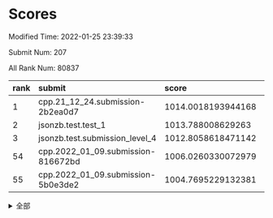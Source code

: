 # Scores

Modified Time: 2022-01-25 23:39:33

Submit Num: 207

All Rank Num: 80837

| rank |               submit               |       score        |       sigma        | pk_num |
| :--- | :--------------------------------- | :----------------- | :----------------- | :----- |
| 1    | cpp.21_12_24.submission-2b2ea0d7   | 1014.0018193944168 | 0.7859475683282411 | 1567   |
| 2    | jsonzb.test.test_1                 | 1013.788008629263  | 0.8219914337816693 | 1565   |
| 3    | jsonzb.test.submission_level_4     | 1012.8058618471142 | 0.8139346366502637 | 1565   |
| 54   | cpp.2022_01_09.submission-816672bd | 1006.0260330072979 | 0.7397957199658322 | 1566   |
| 55   | cpp.2022_01_09.submission-5b0e3de2 | 1004.7695229132381 | 0.7405202801592785 | 1563   |


<details>
<summary>全部</summary>

| rank |                 submit                 |       score        |       sigma        | pk_num |
| :--- | :------------------------------------- | :----------------- | :----------------- | :----- |
| 1    | cpp.21_12_24.submission-2b2ea0d7       | 1014.0018193944168 | 0.7859475683282411 | 1567   |
| 2    | jsonzb.test.test_1                     | 1013.788008629263  | 0.8219914337816693 | 1565   |
| 3    | jsonzb.test.submission_level_4         | 1012.8058618471142 | 0.8139346366502637 | 1565   |
| 4    | gobigger.level_3.submission_level_3_35 | 1011.5968601599036 | 0.7635947197894146 | 1560   |
| 5    | gobigger.level_3.submission_level_3_21 | 1011.5087660820556 | 0.7854301020916696 | 1563   |
| 6    | gobigger.level_3.submission_level_3_42 | 1011.4080350087892 | 0.7576578670890161 | 1558   |
| 7    | gobigger.level_3.submission_level_3_4  | 1011.3639514585496 | 0.7817245638988491 | 1566   |
| 8    | gobigger.level_3.submission_level_3_33 | 1011.315154304191  | 0.7630832243270105 | 1561   |
| 9    | gobigger.level_3.submission_level_3_18 | 1011.1405237232257 | 0.7820104024228599 | 1569   |
| 10   | gobigger.level_3.submission_level_3_16 | 1010.9395814141644 | 0.7870605718272563 | 1565   |
| 11   | gobigger.level_3.submission_level_3_19 | 1010.9363235288829 | 0.7735075328947175 | 1560   |
| 12   | gobigger.level_3.submission_level_3_14 | 1010.6713068014723 | 0.7452230356171229 | 1559   |
| 13   | gobigger.level_3.submission_level_3_38 | 1010.6228697439967 | 0.7617390586213051 | 1562   |
| 14   | gobigger.level_3.submission_level_3_40 | 1010.6075077474554 | 0.7747277869530513 | 1561   |
| 15   | gobigger.level_3.submission_level_3_3  | 1010.5980379501075 | 0.7639955670067315 | 1557   |
| 16   | gobigger.level_3.submission_level_3_9  | 1010.579530969299  | 0.7815099694662605 | 1562   |
| 17   | gobigger.level_3.submission_level_3_26 | 1010.5503191437444 | 0.7454575645477709 | 1561   |
| 18   | gobigger.level_3.submission_level_3_47 | 1010.5042867635284 | 0.7438551225166751 | 1560   |
| 19   | gobigger.level_3.submission_level_3_30 | 1010.4468945929841 | 0.7939428907327037 | 1558   |
| 20   | gobigger.level_3.submission_level_3_43 | 1010.4317839340902 | 0.7678503323645429 | 1563   |
| 21   | gobigger.level_3.submission_level_3_27 | 1010.4166350497579 | 0.7840631599140897 | 1565   |
| 22   | gobigger.level_3.submission_level_3_41 | 1010.353361275486  | 0.779549897426478  | 1563   |
| 23   | gobigger.level_3.submission_level_3_5  | 1010.2410643892276 | 0.7883722050883406 | 1564   |
| 24   | gobigger.level_3.submission_level_3_23 | 1010.2038917846494 | 0.7464519040543938 | 1563   |
| 25   | gobigger.level_3.submission_level_3_25 | 1010.1710183809638 | 0.7485794038636291 | 1565   |
| 26   | gobigger.level_3.submission_level_3_10 | 1010.1210075157051 | 0.7567709849680349 | 1561   |
| 27   | gobigger.level_3.submission_level_3_31 | 1010.0984876997757 | 0.7836111416993513 | 1561   |
| 28   | gobigger.level_3.submission_level_3_6  | 1010.0702090596193 | 0.763741009445991  | 1559   |
| 29   | gobigger.level_3.submission_level_3_39 | 1010.018635235489  | 0.7575457587456161 | 1564   |
| 30   | gobigger.level_3.submission_level_3_32 | 1009.9885481092048 | 0.7677317775681365 | 1559   |
| 31   | gobigger.level_3.submission_level_3_44 | 1009.9236969496532 | 0.74583984463571   | 1566   |
| 32   | gobigger.level_3.submission_level_3_24 | 1009.923072877033  | 0.7724434700105407 | 1561   |
| 33   | gobigger.level_3.submission_level_3_13 | 1009.9088949888303 | 0.7525939788523676 | 1564   |
| 34   | gobigger.level_3.submission_level_3_7  | 1009.8899382814878 | 0.7619193536699153 | 1558   |
| 35   | gobigger.level_3.submission_level_3_0  | 1009.8661501105936 | 0.7547138868345582 | 1565   |
| 36   | gobigger.level_3.submission_level_3_12 | 1009.8660171833441 | 0.7593489198942427 | 1562   |
| 37   | gobigger.level_3.submission_level_3_34 | 1009.813461175819  | 0.7846370863706285 | 1563   |
| 38   | gobigger.level_3.submission_level_3_29 | 1009.7904755118477 | 0.78346935494138   | 1562   |
| 39   | gobigger.level_3.submission_level_3_8  | 1009.7454092179609 | 0.7672197965900671 | 1562   |
| 40   | gobigger.level_3.submission_level_3_11 | 1009.734049801697  | 0.7464871560318382 | 1564   |
| 41   | gobigger.level_3.submission_level_3_36 | 1009.7236337176533 | 0.7580642821644745 | 1558   |
| 42   | gobigger.level_3.submission_level_3_1  | 1009.6425191484344 | 0.7640000855028015 | 1566   |
| 43   | gobigger.level_3.submission_level_3_45 | 1009.6399070695306 | 0.7484364555233093 | 1559   |
| 44   | gobigger.level_3.submission_level_3_2  | 1009.5604646349512 | 0.7587674425121813 | 1562   |
| 45   | gobigger.level_3.submission_level_3_49 | 1009.3020468973119 | 0.7358442852282141 | 1557   |
| 46   | gobigger.level_3.submission_level_3_48 | 1009.2051426420469 | 0.7532579623987578 | 1566   |
| 47   | gobigger.level_3.submission_level_3_37 | 1009.1918339360151 | 0.7469565983585014 | 1561   |
| 48   | gobigger.level_3.submission_level_3_20 | 1009.1556914311648 | 0.7454205152978025 | 1565   |
| 49   | gobigger.level_3.submission_level_3_46 | 1009.0752792944542 | 0.7270396205698154 | 1559   |
| 50   | gobigger.level_3.submission_level_3_15 | 1008.9612661766469 | 0.746938663547975  | 1560   |
| 51   | gobigger.level_3.submission_level_3_28 | 1008.8739519181597 | 0.7500881835968036 | 1563   |
| 52   | gobigger.level_3.submission_level_3_22 | 1008.4940780072822 | 0.7465308186993466 | 1562   |
| 53   | gobigger.level_3.submission_level_3_17 | 1008.1248664779171 | 0.7408238045512988 | 1564   |
| 54   | cpp.2022_01_09.submission-816672bd     | 1006.0260330072979 | 0.7397957199658322 | 1566   |
| 55   | cpp.2022_01_09.submission-5b0e3de2     | 1004.7695229132381 | 0.7405202801592785 | 1563   |
| 56   | gobigger.level_1.submission_level_1_36 | 1004.7225716010498 | 0.7202403313335086 | 1560   |
| 57   | gobigger.level_1.submission_level_1_30 | 1004.7144757328215 | 0.715947097626698  | 1567   |
| 58   | gobigger.level_1.submission_level_1_40 | 1004.4661627128901 | 0.7193143382019098 | 1559   |
| 59   | gobigger.level_1.submission_level_1_3  | 1004.4528106474538 | 0.7260459283531236 | 1561   |
| 60   | gobigger.level_1.submission_level_1_11 | 1004.2819174008325 | 0.7356205733555954 | 1570   |
| 61   | gobigger.level_1.submission_level_1_41 | 1004.1868927908226 | 0.7196425649589359 | 1562   |
| 62   | gobigger.level_1.submission_level_1_46 | 1004.1810330149073 | 0.718540326201324  | 1565   |
| 63   | gobigger.level_1.submission_level_1_19 | 1004.1288523856248 | 0.7178624785269386 | 1569   |
| 64   | gobigger.level_1.submission_level_1_48 | 1004.1149241929379 | 0.7202565583516174 | 1559   |
| 65   | gobigger.level_1.submission_level_1_16 | 1004.0905368950883 | 0.7216178664892857 | 1563   |
| 66   | gobigger.level_1.submission_level_1_22 | 1003.9559013348245 | 0.7225494136980107 | 1556   |
| 67   | gobigger.level_1.submission_level_1_25 | 1003.8462901082919 | 0.708092617629519  | 1557   |
| 68   | gobigger.level_1.submission_level_1_7  | 1003.7596756349882 | 0.7188774774329146 | 1562   |
| 69   | gobigger.level_1.submission_level_1_42 | 1003.7331985388163 | 0.7181074172457464 | 1560   |
| 70   | gobigger.level_1.submission_level_1_49 | 1003.732928628207  | 0.736243235531823  | 1562   |
| 71   | gobigger.level_1.submission_level_1_6  | 1003.7005273651614 | 0.7134935101106891 | 1561   |
| 72   | gobigger.level_1.submission_level_1_31 | 1003.6868539883507 | 0.7202730590183982 | 1563   |
| 73   | gobigger.level_1.submission_level_1_9  | 1003.6071886039139 | 0.7317050065811038 | 1561   |
| 74   | gobigger.level_1.submission_level_1_34 | 1003.575325565426  | 0.7213571488025569 | 1563   |
| 75   | gobigger.level_1.submission_level_1_18 | 1003.555573077245  | 0.7267226646481877 | 1561   |
| 76   | gobigger.level_1.submission_level_1_37 | 1003.5423246971325 | 0.720617103169707  | 1564   |
| 77   | gobigger.level_1.submission_level_1_1  | 1003.4366371113133 | 0.7140068887239889 | 1560   |
| 78   | gobigger.level_1.submission_level_1_33 | 1003.3821779876844 | 0.7324393292428213 | 1562   |
| 79   | gobigger.level_1.submission_level_1_32 | 1003.3705070301492 | 0.7179469144181617 | 1559   |
| 80   | gobigger.level_1.submission_level_1_0  | 1003.3302274992396 | 0.7204526325603116 | 1563   |
| 81   | gobigger.level_1.submission_level_1_24 | 1003.2982940177291 | 0.7161479530875967 | 1562   |
| 82   | gobigger.level_1.submission_level_1_27 | 1003.1551986793511 | 0.72609046683284   | 1566   |
| 83   | gobigger.level_1.submission_level_1_17 | 1003.1530427825568 | 0.7217182846815483 | 1568   |
| 84   | gobigger.level_1.submission_level_1_29 | 1003.1362399506521 | 0.7227004303605641 | 1565   |
| 85   | gobigger.level_1.submission_level_1_10 | 1003.1031258366766 | 0.7213039551974038 | 1561   |
| 86   | gobigger.level_1.submission_level_1_4  | 1003.0740621590717 | 0.7170475163679687 | 1561   |
| 87   | gobigger.level_1.submission_level_1_43 | 1003.0470862746569 | 0.7135394013005777 | 1562   |
| 88   | gobigger.level_1.submission_level_1_21 | 1003.0334840973194 | 0.7265472030238139 | 1563   |
| 89   | gobigger.level_1.submission_level_1_2  | 1003.0210486816522 | 0.7124919118043843 | 1555   |
| 90   | gobigger.level_1.submission_level_1_28 | 1002.9148634143264 | 0.7164104345918989 | 1559   |
| 91   | gobigger.level_1.submission_level_1_39 | 1002.9132414283807 | 0.7148168892548483 | 1564   |
| 92   | gobigger.level_1.submission_level_1_5  | 1002.8744609221928 | 0.7212704658437747 | 1565   |
| 93   | gobigger.level_1.submission_level_1_12 | 1002.8613244041284 | 0.7092712468858402 | 1559   |
| 94   | gobigger.level_1.submission_level_1_47 | 1002.8333284131746 | 0.7137119539259783 | 1565   |
| 95   | gobigger.level_1.submission_level_1_13 | 1002.8264067583583 | 0.7094641252726658 | 1556   |
| 96   | gobigger.level_1.submission_level_1_15 | 1002.6438218165509 | 0.7164548126753468 | 1556   |
| 97   | gobigger.level_1.submission_level_1_44 | 1002.629536177039  | 0.7143482233932422 | 1560   |
| 98   | gobigger.level_1.submission_level_1_23 | 1002.5779958817611 | 0.7256165241003458 | 1561   |
| 99   | gobigger.level_1.submission_level_1_35 | 1002.5179351173858 | 0.718546816964679  | 1564   |
| 100  | gobigger.level_1.submission_level_1_45 | 1002.3838035316759 | 0.7087890804894748 | 1562   |
| 101  | gobigger.level_1.submission_level_1_14 | 1002.292535220994  | 0.7131524341400892 | 1561   |
| 102  | gobigger.level_1.submission_level_1_26 | 1002.2822545098735 | 0.7043016264624242 | 1561   |
| 103  | gobigger.level_1.submission_level_1_8  | 1002.0017612591466 | 0.7125506855803558 | 1557   |
| 104  | gobigger.level_1.submission_level_1_38 | 1001.0827875931285 | 0.708886530328456  | 1562   |
| 105  | gobigger.level_1.submission_level_1_20 | 1000.9411963744391 | 0.7104759254920446 | 1558   |
| 106  | gobigger.random.submission_random_26   | 997.4965998602411  | 0.6965730068639773 | 1566   |
| 107  | gobigger.random.submission_random_47   | 997.1878848793064  | 0.70817597005941   | 1556   |
| 108  | gobigger.random.submission_random_28   | 997.0810632948289  | 0.7217995827754817 | 1564   |
| 109  | gobigger.random.submission_random_33   | 996.9917600270048  | 0.7158981007382303 | 1559   |
| 110  | gobigger.random.submission_random_1    | 996.9839999912648  | 0.717495857798879  | 1563   |
| 111  | gobigger.random.submission_random_12   | 996.9763674603037  | 0.7178152860246394 | 1562   |
| 112  | gobigger.random.submission_random_14   | 996.961737514085   | 0.711927284897349  | 1562   |
| 113  | gobigger.random.submission_random_20   | 996.7436522739013  | 0.7239927898976443 | 1566   |
| 114  | gobigger.random.submission_random_42   | 996.5190897548647  | 0.7085588082031217 | 1562   |
| 115  | gobigger.random.submission_random_30   | 996.4388791608134  | 0.7123075537611404 | 1564   |
| 116  | gobigger.random.submission_random_2    | 996.4381152355794  | 0.6960772543691934 | 1564   |
| 117  | gobigger.random.submission_random_29   | 996.2601108947663  | 0.71309149646319   | 1559   |
| 118  | gobigger.random.submission_random_44   | 996.2145020470492  | 0.710551470124104  | 1562   |
| 119  | gobigger.random.submission_random_7    | 996.1866920357875  | 0.7095642560294045 | 1566   |
| 120  | gobigger.random.submission_random_36   | 996.1015376530803  | 0.7015928960918411 | 1561   |
| 121  | gobigger.random.submission_random_19   | 996.0650780359018  | 0.7368347008737309 | 1566   |
| 122  | gobigger.random.submission_random_46   | 996.0153091787191  | 0.7202559294993313 | 1565   |
| 123  | gobigger.random.submission_random_43   | 995.9534854563233  | 0.7253690124415264 | 1562   |
| 124  | gobigger.random.submission_random_6    | 995.900001654441   | 0.7031807850719126 | 1561   |
| 125  | gobigger.random.submission_random_10   | 995.8696033074286  | 0.7201248582400722 | 1565   |
| 126  | gobigger.random.submission_random_49   | 995.8446027204903  | 0.7254517153927182 | 1562   |
| 127  | gobigger.random.submission_random_34   | 995.8252036255312  | 0.7166934835886583 | 1558   |
| 128  | gobigger.random.submission_random_18   | 995.8171738537706  | 0.7055384543235212 | 1561   |
| 129  | gobigger.random.submission_random_9    | 995.74882382874    | 0.7175421850239444 | 1560   |
| 130  | gobigger.random.submission_random_27   | 995.7433611175496  | 0.7178908795824912 | 1563   |
| 131  | gobigger.random.submission_random_17   | 995.6764353523384  | 0.7124679583485518 | 1564   |
| 132  | gobigger.random.submission_random_23   | 995.6159283479842  | 0.7183435453691769 | 1564   |
| 133  | gobigger.random.submission_random_35   | 995.5848468862271  | 0.7027124404792168 | 1556   |
| 134  | gobigger.random.submission_random_40   | 995.584574367695   | 0.6979512405133027 | 1564   |
| 135  | gobigger.random.submission_random_0    | 995.5578307785463  | 0.7068905616253942 | 1554   |
| 136  | gobigger.random.submission_random_48   | 995.5106276823905  | 0.7213676663072975 | 1564   |
| 137  | gobigger.random.submission_random_11   | 995.4925428831583  | 0.7090357041146625 | 1561   |
| 138  | gobigger.random.submission_random_31   | 995.4912360412212  | 0.7127582012251829 | 1557   |
| 139  | gobigger.random.submission_random_15   | 995.4816966705491  | 0.7102880568809741 | 1562   |
| 140  | gobigger.random.submission_random_24   | 995.466230053381   | 0.7123529918140271 | 1557   |
| 141  | gobigger.random.submission_random_21   | 995.4646883161931  | 0.7172973326381004 | 1564   |
| 142  | gobigger.random.submission_random_39   | 995.454430627139   | 0.7088922990571213 | 1565   |
| 143  | gobigger.random.submission_random_5    | 995.4354981748604  | 0.7194891037477035 | 1558   |
| 144  | gobigger.random.submission_random_32   | 995.3787513915161  | 0.7105188988901983 | 1571   |
| 145  | gobigger.random.submission_random_16   | 995.3132834262467  | 0.7134419483848506 | 1566   |
| 146  | gobigger.random.submission_random_3    | 995.2499434131915  | 0.716030448251523  | 1563   |
| 147  | gobigger.random.submission_random_38   | 995.2466815205187  | 0.702631370591528  | 1563   |
| 148  | gobigger.random.submission_random_45   | 995.1263802029608  | 0.7131329263121601 | 1564   |
| 149  | gobigger.random.submission_random_25   | 995.0321288538391  | 0.7243049414339499 | 1569   |
| 150  | gobigger.random.submission_random_41   | 994.9546862655311  | 0.7221206237100629 | 1559   |
| 151  | gobigger.random.submission_random_8    | 994.9401146263277  | 0.7034137187856649 | 1563   |
| 152  | gobigger.random.submission_random_37   | 994.7798251005814  | 0.7069030123167811 | 1562   |
| 153  | gobigger.level_2.submission_level_2_28 | 994.5469457939498  | 0.7357923062211769 | 1566   |
| 154  | gobigger.random.submission_random_4    | 994.5353592977376  | 0.7147294300655623 | 1563   |
| 155  | gobigger.random.submission_random_13   | 994.4369254178927  | 0.7192096184819485 | 1570   |
| 156  | gobigger.level_2.submission_level_2_19 | 993.9012989363758  | 0.7436210362961546 | 1565   |
| 157  | gobigger.random.submission_random_22   | 993.7766513112906  | 0.7171093647650139 | 1563   |
| 158  | gobigger.level_2.submission_level_2_24 | 993.6501237177671  | 0.7293059365279034 | 1568   |
| 159  | gobigger.level_2.submission_level_2_2  | 993.4293025546305  | 0.7330539846484811 | 1567   |
| 160  | gobigger.level_2.submission_level_2_5  | 993.3286677735857  | 0.7378685538005321 | 1551   |
| 161  | gobigger.level_2.submission_level_2_43 | 993.1561515146855  | 0.7568300561066357 | 1559   |
| 162  | gobigger.level_2.submission_level_2_30 | 993.0664004376465  | 0.7444599953615322 | 1563   |
| 163  | gobigger.level_2.submission_level_2_26 | 992.9590084744004  | 0.7418434174691315 | 1564   |
| 164  | gobigger.level_2.submission_level_2_23 | 992.9425312608323  | 0.7397968364825945 | 1565   |
| 165  | gobigger.level_2.submission_level_2_17 | 992.8797135639269  | 0.7384161996918087 | 1556   |
| 166  | gobigger.level_2.submission_level_2_38 | 992.7472809511546  | 0.7331123805846651 | 1563   |
| 167  | gobigger.level_2.submission_level_2_3  | 992.7313889706718  | 0.7487961295547736 | 1561   |
| 168  | gobigger.level_2.submission_level_2_22 | 992.6215914488768  | 0.7435176524495544 | 1565   |
| 169  | gobigger.level_2.submission_level_2_0  | 992.3837043233526  | 0.7455781319253464 | 1560   |
| 170  | gobigger.level_2.submission_level_2_45 | 992.3778389206329  | 0.7558508160939797 | 1570   |
| 171  | gobigger.level_2.submission_level_2_25 | 992.3392964495605  | 0.7491158159036597 | 1563   |
| 172  | gobigger.level_2.submission_level_2_10 | 992.3303323383602  | 0.7418799061352899 | 1567   |
| 173  | gobigger.level_2.submission_level_2_13 | 992.0072067778775  | 0.7441126490764192 | 1562   |
| 174  | gobigger.level_2.submission_level_2_18 | 991.9543596755058  | 0.7470865818938486 | 1558   |
| 175  | gobigger.level_2.submission_level_2_36 | 991.9328028912445  | 0.7407146024634691 | 1573   |
| 176  | gobigger.level_2.submission_level_2_27 | 991.8435877867581  | 0.7426808048419061 | 1560   |
| 177  | gobigger.level_2.submission_level_2_34 | 991.8103785298562  | 0.7423872267510163 | 1560   |
| 178  | gobigger.level_2.submission_level_2_48 | 991.7828093356435  | 0.7463430111915824 | 1565   |
| 179  | gobigger.level_2.submission_level_2_21 | 991.7454742052014  | 0.7637771431646514 | 1556   |
| 180  | gobigger.level_2.submission_level_2_33 | 991.7245376316174  | 0.7576338490406348 | 1556   |
| 181  | gobigger.level_2.submission_level_2_9  | 991.704326956639   | 0.7477227184881735 | 1563   |
| 182  | gobigger.level_2.submission_level_2_12 | 991.6775583937904  | 0.749284502444847  | 1560   |
| 183  | gobigger.level_2.submission_level_2_4  | 991.657683632157   | 0.756889381579681  | 1564   |
| 184  | gobigger.level_2.submission_level_2_44 | 991.5402608551678  | 0.7493497642417426 | 1560   |
| 185  | gobigger.level_2.submission_level_2_32 | 991.4621476536825  | 0.7412410307410641 | 1560   |
| 186  | gobigger.level_2.submission_level_2_14 | 991.3998831411673  | 0.7835203221661177 | 1560   |
| 187  | gobigger.level_2.submission_level_2_42 | 991.3580786264234  | 0.7502463888081674 | 1561   |
| 188  | gobigger.level_2.submission_level_2_41 | 991.3096510673707  | 0.7510016325850863 | 1559   |
| 189  | gobigger.level_2.submission_level_2_31 | 991.2360361457725  | 0.7463638968723578 | 1565   |
| 190  | gobigger.level_2.submission_level_2_8  | 991.1885123770278  | 0.768313100372988  | 1570   |
| 191  | gobigger.level_2.submission_level_2_40 | 991.1884636840864  | 0.7394389174076812 | 1559   |
| 192  | gobigger.level_2.submission_level_2_7  | 991.1612306057858  | 0.7683828401201559 | 1564   |
| 193  | gobigger.level_2.submission_level_2_46 | 991.1266569571374  | 0.7424101745751871 | 1562   |
| 194  | gobigger.level_2.submission_level_2_11 | 991.0780105917989  | 0.7569645843736207 | 1564   |
| 195  | gobigger.level_2.submission_level_2_29 | 991.0561228039259  | 0.7646078675833476 | 1558   |
| 196  | gobigger.level_2.submission_level_2_49 | 990.970746943853   | 0.7656298785019936 | 1559   |
| 197  | gobigger.level_2.submission_level_2_47 | 990.8877584017387  | 0.7632813973462815 | 1561   |
| 198  | gobigger.level_2.submission_level_2_1  | 990.8499886636508  | 0.7670558381803609 | 1556   |
| 199  | gobigger.level_2.submission_level_2_39 | 990.6558710344489  | 0.7504068295568542 | 1565   |
| 200  | gobigger.level_2.submission_level_2_20 | 990.6180307059478  | 0.7632927411365458 | 1563   |
| 201  | gobigger.level_2.submission_level_2_37 | 990.6149206580291  | 0.7461587233179373 | 1564   |
| 202  | gobigger.level_2.submission_level_2_15 | 990.4953241826463  | 0.7735998812110448 | 1556   |
| 203  | gobigger.level_2.submission_level_2_16 | 990.3153765222286  | 0.7566005227724121 | 1559   |
| 204  | gobigger.level_2.submission_level_2_35 | 990.3076008537133  | 0.7762876627038096 | 1563   |
| 205  | gobigger.level_2.submission_level_2_6  | 990.0614501650979  | 0.7506464188103182 | 1560   |
| 206  | gobigger.none.submission_none_1        | 976.2233872966358  | 1.4143594704702749 | 1562   |
| 207  | gobigger.none.submission_none_0        | 975.6140689092982  | 1.4090124879275134 | 1560   |

</details>